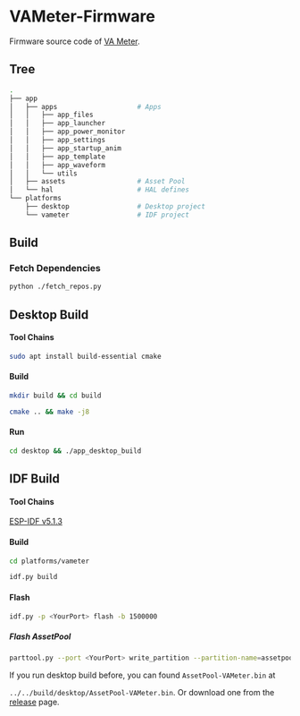# VAMeter-Firmware

Firmware source code of [VA Meter](https://docs.m5stack.com/en/products/sku/K136).

## Tree

```bash
.
├── app
│   ├── apps                    # Apps
│   │   ├── app_files
│   │   ├── app_launcher
│   │   ├── app_power_monitor
│   │   ├── app_settings
│   │   ├── app_startup_anim
│   │   ├── app_template
│   │   ├── app_waveform
│   │   └── utils
│   ├── assets                  # Asset Pool
│   └── hal                     # HAL defines
└── platforms
    ├── desktop                 # Desktop project
    └── vameter                 # IDF project
```



## Build

### Fetch Dependencies

```bash
python ./fetch_repos.py
```

## Desktop Build

#### Tool Chains

```bash
sudo apt install build-essential cmake
```

#### Build

```bash
mkdir build && cd build
```
```bash
cmake .. && make -j8
```
#### Run

```bash
cd desktop && ./app_desktop_build
```

## IDF Build

#### Tool Chains

[ESP-IDF v5.1.3](https://docs.espressif.com/projects/esp-idf/en/v5.1.3/esp32s3/index.html)

#### Build

```bash
cd platforms/vameter
```

```bash
idf.py build
```

#### Flash

```bash
idf.py -p <YourPort> flash -b 1500000
```

##### Flash AssetPool

```bash
parttool.py --port <YourPort> write_partition --partition-name=assetpool --input "path/to/AssetPool-VAMeter.bin"
```

If you run desktop build before, you can found `AssetPool-VAMeter.bin` at 

`../../build/desktop/AssetPool-VAMeter.bin`. Or download one from the [release](https://github.com/m5stack/VAMeter-Firmware/releases/latest) page.

